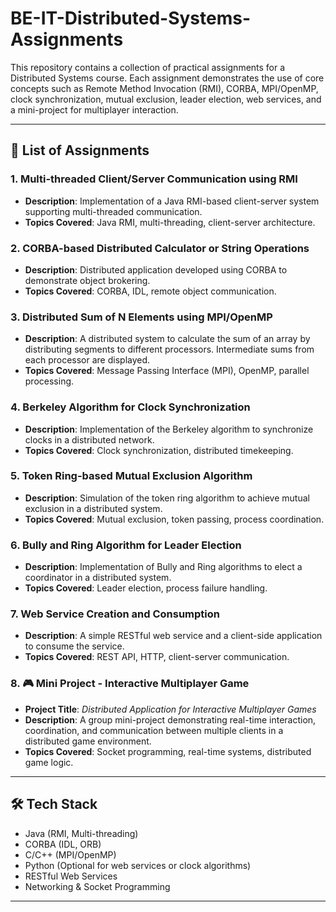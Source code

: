 ﻿# BE-IT-Distributed-Systems-Assignments

This repository contains a collection of practical assignments for a Distributed Systems course. Each assignment demonstrates the use of core concepts such as Remote Method Invocation (RMI), CORBA, MPI/OpenMP, clock synchronization, mutual exclusion, leader election, web services, and a mini-project for multiplayer interaction.

---

## 📁 List of Assignments

### 1. Multi-threaded Client/Server Communication using RMI
- **Description**: Implementation of a Java RMI-based client-server system supporting multi-threaded communication.
- **Topics Covered**: Java RMI, multi-threading, client-server architecture.

### 2. CORBA-based Distributed Calculator or String Operations
- **Description**: Distributed application developed using CORBA to demonstrate object brokering.
- **Topics Covered**: CORBA, IDL, remote object communication.

### 3. Distributed Sum of N Elements using MPI/OpenMP
- **Description**: A distributed system to calculate the sum of an array by distributing segments to different processors. Intermediate sums from each processor are displayed.
- **Topics Covered**: Message Passing Interface (MPI), OpenMP, parallel processing.

### 4. Berkeley Algorithm for Clock Synchronization
- **Description**: Implementation of the Berkeley algorithm to synchronize clocks in a distributed network.
- **Topics Covered**: Clock synchronization, distributed timekeeping.

### 5. Token Ring-based Mutual Exclusion Algorithm
- **Description**: Simulation of the token ring algorithm to achieve mutual exclusion in a distributed system.
- **Topics Covered**: Mutual exclusion, token passing, process coordination.

### 6. Bully and Ring Algorithm for Leader Election
- **Description**: Implementation of Bully and Ring algorithms to elect a coordinator in a distributed system.
- **Topics Covered**: Leader election, process failure handling.

### 7. Web Service Creation and Consumption
- **Description**: A simple RESTful web service and a client-side application to consume the service.
- **Topics Covered**: REST API, HTTP, client-server communication.

### 8. 🎮 Mini Project - Interactive Multiplayer Game
- **Project Title**: *Distributed Application for Interactive Multiplayer Games*
- **Description**: A group mini-project demonstrating real-time interaction, coordination, and communication between multiple clients in a distributed game environment.
- **Topics Covered**: Socket programming, real-time systems, distributed game logic.

---

## 🛠️ Tech Stack

- Java (RMI, Multi-threading)
- CORBA (IDL, ORB)
- C/C++ (MPI/OpenMP)
- Python (Optional for web services or clock algorithms)
- RESTful Web Services
- Networking & Socket Programming

---




